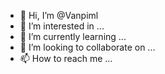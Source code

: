 - 👋 Hi, I’m @Vanpiml
- 👀 I’m interested in ...
- 🌱 I’m currently learning ...
- 💞️ I’m looking to collaborate on ...
- 📫 How to reach me ...

<!---
Vanpiml/Vanpiml is a ✨ special ✨ repository because its `README.md` (this file) appears on your GitHub profile.
You can click the Preview link to take a look at your changes.
--->
